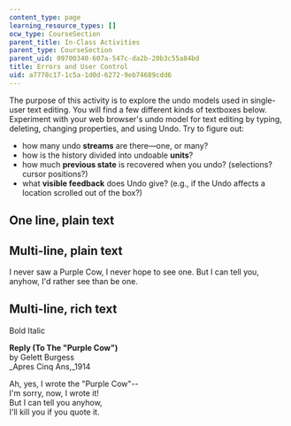 ```yaml
---
content_type: page
learning_resource_types: []
ocw_type: CourseSection
parent_title: In-Class Activities
parent_type: CourseSection
parent_uid: 09700340-607a-547c-da2b-20b3c55a84bd
title: Errors and User Control
uid: a7778c17-1c5a-1d0d-6272-9eb74689cdd6
---
```


The purpose of this activity is to explore the undo models used in single-user text editing. You will find a few different kinds of textboxes below. Experiment with your web browser's undo model for text editing by typing, deleting, changing properties, and using Undo. Try to figure out:

*   how many undo **streams** are there—one, or many?
*   how is the history divided into undoable **units**?
*   how much **previous state** is recovered when you undo? (selections? cursor positions?)
*   what **visible feedback** does Undo give? (e.g., if the Undo affects a location scrolled out of the box?)

One line, plain text
--------------------

Multi-line, plain text
----------------------

I never saw a Purple Cow, I never hope to see one. But I can tell you, anyhow, I'd rather see than be one.

Multi-line, rich text
---------------------

Bold Italic

**Reply (To The "Purple Cow")**  
by Gelett Burgess  
_Apres Cinq Ans,_1914

Ah, yes, I wrote the "Purple Cow"--  
I'm sorry, now, I wrote it!  
But I can tell you anyhow,  
I'll kill you if you quote it.